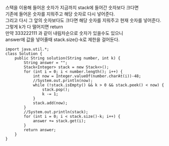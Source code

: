 스택을 이용해 들어온 숫자가 지금까지 stack에 들어간 숫자보다 크다면    
기존에 들어온 숫자를 지워주고 해당 숫자로 다시 넣어준다.   
그리고 다시 그 앞의 숫자보다도 크다면 해당 숫자를 지워주고 현재 숫자를 넣어준다.   
그렇게 k가 다 떨어지면 return   
만약 333222111 과 같이 내림차순으로 숫자가 있을수도 있으니   
answer에 값을 넣어줄때 stack.size()-k로 제한을 걸어둔다.   
```
import java.util.*;
class Solution {
    public String solution(String number, int k) {
        String answer = "";
        Stack<Integer> stack = new Stack<>();
        for (int i = 0; i < number.length(); i++) {
            int now = Integer.valueOf(number.charAt(i))-48;
            //System.out.println(now);
            while (!stack.isEmpty() && k > 0 && stack.peek() < now) {
                stack.pop();
                k -= 1;
            }
            stack.add(now);
        }
        //System.out.println(stack);
        for (int i = 0; i < stack.size()-k; i++) {
            answer += stack.get(i);
        }
        return answer;
    }
}
```
